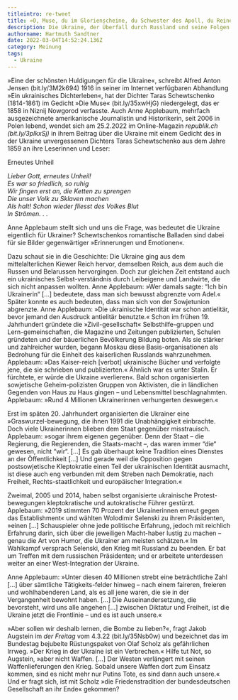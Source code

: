 ```yaml
---
titleintro: re-tweet
title: »O, Muse, du im Glorienscheine, du Schwester des Apoll, du Reine«
description: Die Ukraine, der Überfall durch Russland und seine Folgen
authorname: Hartmuth Sandtner
date: 2022-03-04T14:52:24.136Z
category: Meinung
tags:
  - Ukraine
---
```

»Eine der schönsten Huldigungen für die Ukraine«, schreibt Alfred Anton Jensen (bit.ly/3M2k694) 1916 in seiner im Internet verfügbaren Abhandlung »Ein ukrainisches Dichterleben«, hat der Dichter Taras Schewtschenko (1814-1861) im Gedicht »Die Muse« (bit.ly/35xwHjG) niedergelegt, das er 1858 in Niznij Nowgorod verfasste. Auch Anne Applebaum, mehrfach ausgezeichnete amerikanische Journalistin und Historikerin, seit 2006 in Polen lebend, wendet sich am 25.2.2022 im Online-Magazin *republik.ch (*bit.ly/3plkxSj*)* in ihrem Beitrag über die Ukraine mit einem Gedicht des in der Ukraine unvergessenen Dichters Taras Schewtschenko aus dem Jahre 1859 an ihre Leserinnen und Leser: 

Erneutes Unheil

*Lieber Gott, erneutes Unheil!\
Es war so friedlich, so ruhig*\
*Wir fingen erst an, die Ketten zu sprengen*\
*Die unser Volk zu Sklaven machen*\
*Als halt! Schon wieder fliesst des Volkes Blut* \
*In Strömen. . .*

Anne Applebaum stellt sich und uns die Frage, was bedeutet die Ukraine eigentlich für Ukrainer? Schewtschenkos romantische Balladen sind dabei für sie Bilder gegenwärtiger »Erinnerungen und Emotionen«.

Dazu schaut sie in die Geschichte: Die Ukraine ging aus dem mittelalterlichen Kiewer Reich hervor, demselben Reich, aus dem auch die Russen und Belarussen hervorgingen. Doch zur gleichen Zeit entstand auch ein ukrainisches Selbst-verständnis durch Leibeigene und Landwirte, die sich nicht anpassen wollten. Anne Applebaum: »Wer damals sagte: “Ich bin Ukrainerin“ \[...] bedeutete, dass man sich bewusst abgrenzte vom Adel.« Später konnte es auch bedeuten, dass man sich von der Sowjetunion abgrenzte. Anne Applebaum: »Die ukrainische Identität war schon antielitär, bevor jemand den Ausdruck antielitär benutzte.« Schon im frühen 19. Jahrhundert gründete die »Zivil-gesellschaft« Selbsthilfe-gruppen und Lern-gemeinschaften, die Magazine und Zeitungen publizierten, Schulen gründeten und der bäuerlichen Bevölkerung Bildung boten. Als sie stärker und zahlreicher wurden, begann Moskau diese Basis-organisationen als Bedrohung für die Einheit des kaiserlichen Russlands wahrzunehmen. Applebaum: »Das Kaiser-reich \[verbot] ukrainische Bücher und verfolgte jene, die sie schrieben und publizierten.« Ähnlich war es unter Stalin. Er fürchtete, er würde die Ukraine »verlieren«. Bald schon organisierten sowjetische Geheim-polizisten Gruppen von Aktivisten, die in ländlichen Gegenden von Haus zu Haus gingen – und Lebensmittel beschlagnahmten. Applebaum: »Rund 4 Millionen Ukrainerinnen verhungerten deswegen.« 

Erst im späten 20. Jahrhundert organisierten die Ukrainer eine »Graswurzel-bewegung, die ihnen 1991 die Unabhängigkeit einbrachte. Doch viele Ukrainerinnen blieben dem Staat gegenüber misstrauisch. Applebaum: »sogar ihrem eigenen gegenüber. Denn der Staat – die Regierung, die Regierenden, die Staats-macht –, das waren immer “die“ gewesen, nicht “wir“. \[...] Es gab überhaupt keine Tradition eines Dienstes an der Öffentlichkeit \[...] Und gerade weil die Opposition gegen postsowjetische Kleptokratie einen Teil der ukrainischen Identität ausmacht, ist diese auch eng verbunden mit dem Streben nach Demokratie, nach Freiheit, Rechts-staatlichkeit und europäischer Integration.«

Zweimal, 2005 und 2014, haben selbst organisierte ukrainische Protest-bewegungen kleptokratische und autokratische Führer gestürzt. Applebaum: »2019 stimmten 70 Prozent der Ukrainerinnen erneut gegen das Establishment« und wählten Wolodimir Selenski zu ihrem Präsidenten, »einen \[...] Schauspieler ohne jede politische Erfahrung, jedoch mit reichlich Erfahrung darin, sich über die jeweiligen Macht-haber lustig zu machen – genau die Art von Humor, die Ukrainer am meisten schätzen.« Im Wahlkampf versprach Selenski, den Krieg mit Russland zu beenden. Er bat um Treffen mit dem russischen Präsidenten; und er arbeitete unterdessen weiter an einer West-Integration der Ukraine.

Anne Applebaum: »Unter diesen 40 Millionen strebt eine beträchtliche Zahl \[...] über sämtliche Tätigkeits-felder hinweg – nach einem faireren, freieren und wohlhabenderen Land, als es all jene waren, die sie in der Vergangenheit bewohnt haben. \[...] Die Auseinandersetzung, die bevorsteht, wird uns alle angehen \[...] zwischen Diktatur und Freiheit, ist die Ukraine jetzt die Frontlinie – und es ist auch unsere.«

»Aber sollen wir deshalb lernen, die Bombe zu lieben?«, fragt Jakob Augstein im *der Freitag* vom 4.3.22 (bit.ly/35Nsb0w) und bezeichnet das im Bundestag bejubelte Rüstungspaket von Olaf Scholz als gefährlichen Irrweg. »Der Krieg in der Ukraine ist ein Verbrechen.« Hilfe tut Not, so Augstein, »aber nicht Waffen. \[...] Der Westen verlängert mit seinen Waffenlieferungen den Krieg. Sobald unsere Waffen dort zum Einsatz kommen, sind es nicht mehr nur Putins Tote, es sind dann auch unsere.« Und er fragt sich, ist mit Scholz »die Friedenstradition der bundesdeutschen Gesellschaft an ihr Ende« gekommen?